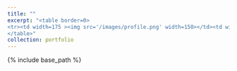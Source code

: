 ```yaml
---
title: ""
excerpt: "<table border=0>
<tr><td width=175 ><img src='/images/profile.png' width=150></td><td width=175>Jingya Zhang<br>B.S., Beihang University<br>Research: High Entropy Alloys<br><br><br><br><br></td></tr>
</table>"
collection: portfolio
---
```

{% include base_path %}